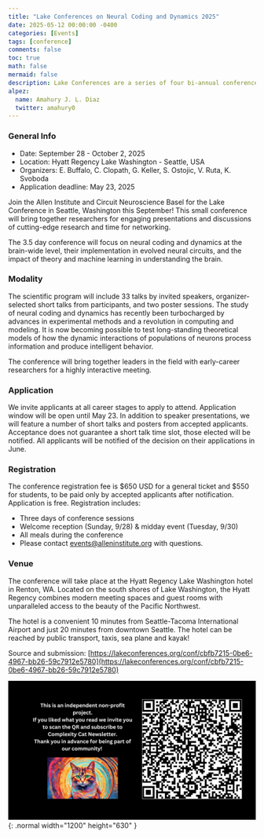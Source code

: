 ```yaml
---
title: "Lake Conferences on Neural Coding and Dynamics 2025"
date: 2025-05-12 00:00:00 -0400
categories: [Events]
tags: [conference]
comments: false
toc: true
math: false
mermaid: false
description: Lake Conferences are a series of four bi-annual conferences designed to provide a stimulating forum for discussion of key emerging areas of neuroscience. The conferences are medium-sized, with 100-150 participants, to allow for lively participation and conversation among attendees.
alpez:
  name: Amahury J. L. Diaz
  twitter: amahury0
---
```

### General Info
- Date: September 28 - October 2, 2025
- Location: Hyatt Regency Lake Washington - Seattle, USA
- Organizers: E. Buffalo, C. Clopath, G. Keller, S. Ostojic, V. Ruta, K. Svoboda
- Application deadline: May 23, 2025

Join the Allen Institute and Circuit Neuroscience Basel for the Lake Conference in Seattle, Washington this September! This small conference will bring together researchers for engaging presentations and discussions of cutting-edge research and time for networking.

The 3.5 day conference will focus on neural coding and dynamics at the brain-wide level, their implementation in evolved neural circuits, and the impact of theory and machine learning in understanding the brain.

### Modality
The scientific program will include 33 talks by invited speakers, organizer-selected short talks from participants, and two poster sessions. The study of neural coding and dynamics has recently been turbocharged by advances in experimental methods and a revolution in computing and modeling. It is now becoming possible to test long-standing theoretical models of how the dynamic interactions of populations of neurons process information and produce intelligent behavior.

The conference will bring together leaders in the field with early-career researchers for a highly interactive meeting.

### Application
We invite applicants at all career stages to apply to attend. Application window will be open until May 23. In addition to speaker presentations, we will feature a number of short talks and posters from accepted applicants. Acceptance does not guarantee a short talk time slot, those elected will be notified. All applicants will be notified of the decision on their applications in June.

### Registration
The conference registration fee is $650 USD for a general ticket and $550 for students, to be paid only by accepted applicants after notification. Application is free. Registration includes:
- Three days of conference sessions
- Welcome reception (Sunday, 9/28) & midday event (Tuesday, 9/30)
- All meals during the conference
- Please contact events@alleninstitute.org with questions.

### Venue
The conference will take place at the Hyatt Regency Lake Washington hotel in Renton, WA. Located on the south shores of Lake Washington, the Hyatt Regency combines modern meeting spaces and guest rooms with unparalleled access to the beauty of the Pacific Northwest.

The hotel is a convenient 10 minutes from Seattle-Tacoma International Airport and just 20 minutes from downtown Seattle. The hotel can be reached by public transport, taxis, sea plane and kayak!

Source and submission: [https://lakeconferences.org/conf/cbfb7215-0be6-4967-bb26-59c7912e5780](https://lakeconferences.org/conf/cbfb7215-0be6-4967-bb26-59c7912e5780)

![Desktop View](/assets/img/fix/complexity-cat-newsletter.png){: .normal width="1200" height="630" }
